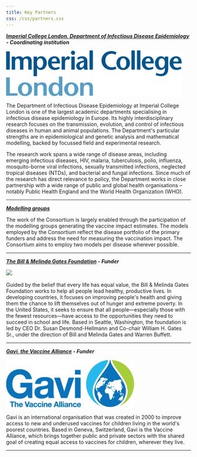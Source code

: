 ```yaml
---
title: Key Partners
css: /css/partners.css
---
```



***[Imperial College London, Department of Infectious Disease Epidemiology](https://www.imperial.ac.uk/school-public-health/infectious-disease-epidemiology/) - Coordinating institution***

<a href="https://www.imperial.ac.uk/school-public-health/infectious-disease-epidemiology/"><img src="/img/ICL_logo.png" /></a>     

The Department of Infectious Disease Epidemiology at Imperial College London is one of the largest academic departments specialising in infectious disease epidemiology in Europe. Its highly interdisciplinary research focuses on the transmission, evolution, and control of infectious diseases in human and animal populations. The Department's particular strengths are in epidemiological and genetic analysis and mathematical modelling, backed by focussed field and experimental research.
	
The research work spans a wide range of disease areas, including emerging infectious diseases, HIV, malaria, tuberculosis, polio, influenza, mosquito-borne viral infections, sexually transmitted infections, neglected tropical diseases (NTDs), and bacterial and fungal infections. Since much of the research has direct relevance to policy, the Department works in close partnership with a wide range of public and global health organisations – notably Public Health England and the World Health Organization (WHO).



---

***[Modelling groups](/modellers)***

The work of the Consortium is largely enabled through the participation of the modelling groups generating the vaccine impact estimates. The models employed by the Consortium reflect the disease portfolio of the primary funders and address the need for measuring the vaccination impact. The Consortium aims to employ two models per disease wherever possible.   

---   
   
<div id="funders"></div>      
   
***[The Bill & Melinda Gates Foundation](http://www.gatesfoundation.org/) - Funder***   

<a href="http://www.gatesfoundation.org/"><img src="/img/Bill-Melinda-Gates-Foundation-Logo.png" /><a/>  

Guided by the belief that every life has equal value, the Bill & Melinda Gates Foundation works to help all people lead healthy, productive lives. In developing countries, it focuses on improving people's health and giving them the chance to lift themselves out of hunger and extreme poverty. In the United States, it seeks to ensure that all people—especially those with the fewest resources—have access to the opportunities they need to succeed in school and life. Based in Seattle, Washington, the foundation is led by CEO Dr. Susan Desmond-Hellmann and Co-chair William H. Gates Sr., under the direction of Bill and Melinda Gates and Warren Buffett.        

--- 

***[Gavi, the Vaccine Alliance](http://www.gavi.org/) - Funder***         
    
<a href="http://www.gavi.org/"><img src="/img/Gavi_logo.png" /></a>      

Gavi is an international organisation that was created in 2000 to improve access to new and underused vaccines for children living in the world's poorest countries. Based in Geneva, Switzerland, Gavi is the Vaccine Alliance, which brings together public and private sectors with the shared goal of creating equal access to vaccines for children, wherever they live.       
	
--- 


